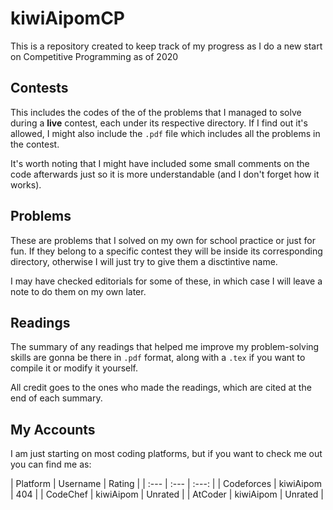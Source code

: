 # kiwiAipomCP

This is a repository created to keep track of my progress as I do a new start on Competitive Programming as of 2020

## Contests

This includes the codes of the of the problems that I managed to solve during a **live** contest, each under its respective directory. If I find out it's allowed, I might also include the `.pdf` file which includes all the problems in the contest.

It's worth noting that I might have included some small comments on the code afterwards just so it is more understandable (and I don't forget how it works).

## Problems

These are problems that I solved on my own for school practice or just for fun. If they belong to a specific contest they will be inside its corresponding directory, otherwise I will just try to give them a disctintive name.

I may have checked editorials for some of these, in which case I will leave a note to do them on my own later.

## Readings

The summary of any readings that helped me improve my problem-solving skills are gonna be there in `.pdf` format, along with a `.tex` if you want to compile it or modify it yourself.

All credit goes to the ones who made the readings, which are cited at the end of each summary.

## My Accounts

I am just starting on most coding platforms, but if you want to check me out you can find me as:

| Platform | Username | Rating |
| :--- | :--- | :---: | 
| Codeforces | kiwiAipom | 404 |
| CodeChef | kiwiAipom | Unrated |
| AtCoder | kiwiAipom | Unrated |